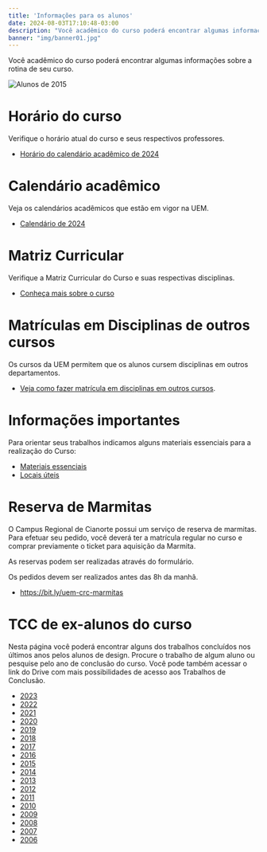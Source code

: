 ```yaml
---
title: 'Informações para os alunos'
date: 2024-08-03T17:10:48-03:00
description: "Você acadêmico do curso poderá encontrar algumas informações sobre a rotina de seu curso."
banner: "img/banner01.jpg"
---
```

Você acadêmico do curso poderá encontrar algumas informações sobre a rotina de seu curso.

![Alunos de 2015](/img/blog/2024/23270483_1466922180096035_3015897837712355238_o.jpg)

# Horário do curso 

Verifique o horário atual do curso e seus respectivos professores. 

- [Horário do calendário acadêmico de 2024](<2024/2024.02.01 Horário do Design - 1o e 2o semestres de 2024 v.30.pdf>)

# Calendário acadêmico
Veja os calendários acadêmicos que estão em vigor na UEM. 
- [Calendário de 2024](http://www.scs.uem.br/2024/cep/001cep2024.htm)

# Matriz Curricular
Verifique a Matriz Curricular do Curso e suas respectivas disciplinas. 

- [Conheça mais sobre o curso](/institucional/curso)

# Matrículas em Disciplinas de outros cursos
Os cursos da UEM permitem que os alunos cursem disciplinas em outros departamentos. 

 - [Veja como fazer matrícula em disciplinas em outros cursos](/blog/2024/matricula-outros-cursos).

# Informações importantes

Para orientar seus trabalhos indicamos alguns materiais essenciais para a realização do Curso:

- [Materiais essenciais](/blog/2019/03/guia-do-estudante-materiais-essenciais-2/)
- [Locais úteis](/blog/2019/02/guia-do-estudante-locais-uteis-2/)

# Reserva de Marmitas
O Campus Regional de Cianorte possui um serviço de reserva de marmitas. Para efetuar seu pedido, você deverá ter a matrícula regular no curso e comprar previamente o ticket para aquisição da Marmita.

As reservas podem ser realizadas através do formulário. 

Os pedidos devem ser realizados antes das 8h da manhã.

- https://bit.ly/uem-crc-marmitas

# TCC de ex-alunos do curso

Nesta página você poderá encontrar alguns dos trabalhos concluídos nos últimos anos pelos alunos de design. Procure o trabalho de algum aluno ou pesquise pelo ano de conclusão do curso. Você pode também acessar o link do Drive com mais possibilidades de acesso aos Trabalhos de Conclusão. 

* [2023](trabalhos-de-2023 "Trabalhos de 2023")
* [2022](trabalhos-de-2022 "Trabalhos de 2022")
* [2021](trabalhos-de-2021 "Trabalhos de 2021")
* [2020](trabalhos-de-2020 "Trabalhos de 2020")
* [2019](trabalhos-de-2019 "Trabalhos de 2019")
* [2018](trabalhos-de-2018 "Trabalhos de 2018")
* [2017](trabalhos-de-2017 "Trabalhos de 2017")
* [2016](trabalhos-de-2016 "Trabalhos de 2016")
* [2015](trabalhos-de-2015 "Trabalhos de 2015")
* [2014](trabalhos-de-2014 "Trabalhos de 2014")
* [2013](trabalhos-de-2013 "Trabalhos de 2013")
* [2012](trabalhos-de-2012 "Trabalhos de 2012")
* [2011](trabalhos-de-2011 "Trabalhos de 2011")
* [2010](trabalhos-de-2010 "Trabalhos de 2010")
* [2009](trabalhos-de-2009 "Trabalhos de 2009")
* [2008](trabalhos-de-2008 "Trabalhos de 2008")
* [2007](trabalhos-de-2007 "Trabalhos de 2007")
* [2006](trabalhos-de-2006 "Trabalhos de 2006")
